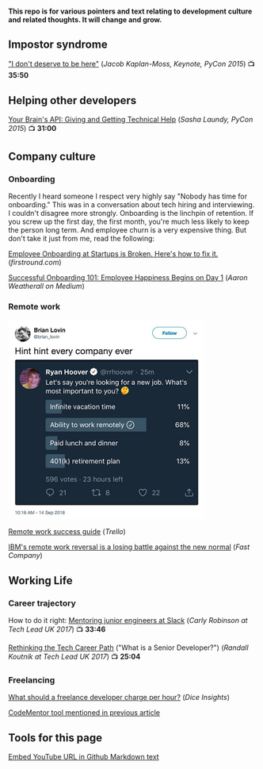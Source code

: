 #### This repo is for various pointers and text relating to development culture and related thoughts.  It will change and grow.

## Impostor syndrome

["I don't deserve to be here"](http://www.youtube.com/watch?v=hIJdFxYlEKE) (*Jacob Kaplan-Moss, Keynote, PyCon 2015*) :tv: **35:50**

## Helping other developers

[Your Brain's API: Giving and Getting Technical Help](http://www.youtube.com/watch?v=hY14Er6JX2s) (*Sasha Laundy, PyCon 2015*) :tv: **31:00**

## Company culture

### Onboarding

Recently I heard someone I respect very highly say "Nobody has time for onboarding."  This was in a conversation
about tech hiring and interviewing.  I couldn't disagree more strongly.  Onboarding is the linchpin
of retention.  If you screw up the first day, the first month, you're much less likely to keep the person
long term.  And employee churn is a very expensive thing.  But don't take it just from me, read the following:

[Employee Onboarding at Startups is Broken.  Here's how to fix it.](http://firstround.com/review/Employee-Onboarding-at-Startups-Is-Broken-Heres-How-to-Fix-It/) (*firstround.com*)

[Successful Onboarding 101: Employee Happiness Begins on Day 1](https://medium.com/@aaronweatherall/successful-on-boarding-101-employee-happiness-begins-on-day-1-df8da455c6c) (*Aaron Weatherall on Medium*)

### Remote work

[![Hint, hint, every company ever.](img/hinthint.jpg)](https://twitter.com/brian_lovin/status/1040650455502614529)

[Remote work success guide](https://blog.trello.com/remote-work-team-success-guide) (*Trello*)

[IBM's remote work reversal is a losing battle against the new normal](https://www.fastcompany.com/40423083/ibms-remote-work-reversal-is-a-losing-battle-against-the-new-normal) (*Fast Company*)

## Working Life

### Career trajectory

How to do it right: [Mentoring junior engineers at Slack](http://www.youtube.com/watch?v=qAMJASlrPjM) (*Carly Robinson at Tech Lead UK 2017*) :tv: **33:46**

[Rethinking the Tech Career Path](http://www.youtube.com/watch?v=yIPbE7BssOs) ("What is a Senior Developer?") (*Randall Koutnik at Tech Lead UK 2017*) :tv: **25:04**

### Freelancing

[What should a freelance developer charge per hour?](https://insights.dice.com/2018/05/03/freelance-developer-charge-per-hour/) (*Dice Insights*)

[CodeMentor tool mentioned in previous article](https://www.codementor.io/freelance-rates/?ref=producthunt)






## Tools for this page

[Embed YouTube URL in Github Markdown text](http://embedyoutube.org/)

